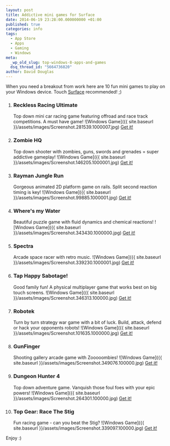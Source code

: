 ```yaml
---
layout: post
title: Addictive mini games for Surface
date: 2014-06-19 23:28:00.000000000 +01:00
published: true
categories: info
tags:
  - App Store
  - Apps
  - Gaming
  - Windows
meta:
  _wp_old_slug: top-windows-8-apps-and-games
  dsq_thread_id: "5664736820"
author: David Douglas
---
```


When you need a breakout from work here are 10 fun mini games to play on your Windows device. Touch [Surface](http://www.microsoft.com/surface/en-gb/products/surface-pro-3) recommended! ;)

1. ### Reckless Racing Ultimate
   Top down mini car racing game featuring offroad and race track competitions. A must have game!
   ![Windows Game]({{ site.baseurl }}/assets/images/Screenshot.281539.1000007.jpg)
   [Get it!](http://apps.microsoft.com/webpdp/app/b97db997-a80e-4c97-8313-ebd081c8bf6d)
2. ### Zombie HQ
   Top down shooter with zombies, guns, swords and grenades = super addictive gameplay!
   ![Windows Game]({{ site.baseurl }}/assets/images/Screenshot.146205.1000001.jpg)
   [Get it!](http://apps.microsoft.com/webpdp/app/0ef51bbb-44ff-412f-8993-d4b46a35bea5)
3. ### Rayman Jungle Run
   Gorgeous animated 2D platform game on rails. Split second reaction timing is key!
   ![Windows Game]({{ site.baseurl }}/assets/images/Screenshot.99885.1000001.jpg)
   [Get it!](http://apps.microsoft.com/webpdp/app/1949ac00-ec5a-4c2b-b81f-0811076cf6fc)
4. ### Where's my Water
   Beautiful puzzle game with fluid dynamics and chemical reactions!
   ![Windows Game]({{ site.baseurl }}/assets/images/Screenshot.343430.1000000.jpg)
   [Get it!](http://apps.microsoft.com/webpdp/app/b8ba215c-1a2b-40ac-861c-a77abe7a5b03)
5. ### Spectra
   Arcade space racer with retro music.
   ![Windows Game]({{ site.baseurl }}/assets/images/Screenshot.339230.1000001.jpg)
   [Get it!](http://apps.microsoft.com/windows/en-us/app/cf0db676-9a16-4dac-b8d7-0ffd39d71108)
6. ### Tap Happy Sabotage!
   Good family fun! A physical multiplayer game that works best on big touch screens.
   ![Windows Game]({{ site.baseurl }}/assets/images/Screenshot.346313.100000.jpg)
   [Get it!](http://apps.microsoft.com/windows/en-gb/app/08dfb331-1baa-4461-9e5e-50cec12e79d7)
7. ### Robotek
   Turn by turn strategy war game with a bit of luck. Build, attack, defend or hack your opponents robots!
   ![Windows Game]({{ site.baseurl }}/assets/images/Screenshot.101635.1000000.jpg)
   [Get it!](http://apps.microsoft.com/windows/en-us/app/e71a26e6-f9ad-4e8c-b306-f1c32abbdb69)
8. ### GunFinger
   Shooting gallery arcade game with Zooooombies!
   ![Windows Game]({{ site.baseurl }}/assets/images/Screenshot.349076.100000.jpg)
   [Get it!](http://apps.microsoft.com/windows/en-us/app/8a18a7ef-2c83-445e-b912-1c0e851e13a6)
9. ### Dungeon Hunter 4
   Top down adventure game. Vanquish those foul foes with your epic powers!
   ![Windows Game]({{ site.baseurl }}/assets/images/Screenshot.264301.100000.jpg)
   [Get it!](http://apps.microsoft.com/webpdp/app/355a3ebb-7c96-49c0-980b-8f17e4f6afed)
10. ### Top Gear: Race The Stig
    Fun racing game - can you beat the Stig?
    ![Windows Game]({{ site.baseurl }}/assets/images/Screenshot.339097.100000.jpg)
    [Get it!](http://apps.microsoft.com/windows/en-us/app/9d3821e5-0c5e-42b2-b5d3-585a4654a08b)

Enjoy :)
